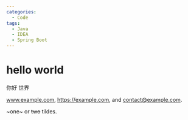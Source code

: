 ```yaml
---
categories:
  - Code
tags:
  - Java
  - IDEA
  - Spring Boot
---
```


# hello world

你好 世界

www.example.com, https://example.com, and contact@example.com.

[^1]: Big note.

~one~ or ~~two~~ tildes.